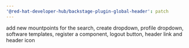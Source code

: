 ```yaml
---
'@red-hat-developer-hub/backstage-plugin-global-header': patch
---
```


add new mountpoints for the search, create dropdown, profile dropdown, software templates, register a component, logout button, header link and header icon
